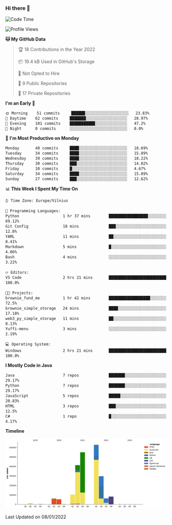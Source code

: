 ### Hi there 👋

<!--START_SECTION:waka-->
![Code Time](http://img.shields.io/badge/Code%20Time-525%20hrs%2053%20mins-blue)

![Profile Views](http://img.shields.io/badge/Profile%20Views-0-blue)

**🐱 My GitHub Data** 

> 🏆 18 Contributions in the Year 2022
 > 
> 📦 19.4 kB Used in GitHub's Storage 
 > 
> 🚫 Not Opted to Hire
 > 
> 📜 9 Public Repositories 
 > 
> 🔑 17 Private Repositories  
 > 
**I'm an Early 🐤** 

```text
🌞 Morning    51 commits     ██████░░░░░░░░░░░░░░░░░░░   23.83% 
🌆 Daytime    62 commits     ███████░░░░░░░░░░░░░░░░░░   28.97% 
🌃 Evening    101 commits    ███████████░░░░░░░░░░░░░░   47.2% 
🌙 Night      0 commits      ░░░░░░░░░░░░░░░░░░░░░░░░░   0.0%

```
📅 **I'm Most Productive on Monday** 

```text
Monday       40 commits     ████░░░░░░░░░░░░░░░░░░░░░   18.69% 
Tuesday      34 commits     ████░░░░░░░░░░░░░░░░░░░░░   15.89% 
Wednesday    39 commits     ████░░░░░░░░░░░░░░░░░░░░░   18.22% 
Thursday     30 commits     ███░░░░░░░░░░░░░░░░░░░░░░   14.02% 
Friday       10 commits     █░░░░░░░░░░░░░░░░░░░░░░░░   4.67% 
Saturday     34 commits     ████░░░░░░░░░░░░░░░░░░░░░   15.89% 
Sunday       27 commits     ███░░░░░░░░░░░░░░░░░░░░░░   12.62%

```


📊 **This Week I Spent My Time On** 

```text
⌚︎ Time Zone: Europe/Vilnius

💬 Programming Languages: 
Python                   1 hr 37 mins        █████████████████░░░░░░░░   69.12% 
Git Config               18 mins             ███░░░░░░░░░░░░░░░░░░░░░░   12.8% 
YAML                     11 mins             ██░░░░░░░░░░░░░░░░░░░░░░░   8.41% 
Markdown                 5 mins              █░░░░░░░░░░░░░░░░░░░░░░░░   4.06% 
Bash                     4 mins              ░░░░░░░░░░░░░░░░░░░░░░░░░   3.22%

🔥 Editors: 
VS Code                  2 hrs 21 mins       █████████████████████████   100.0%

🐱‍💻 Projects: 
brownie_fund_me          1 hr 42 mins        ██████████████████░░░░░░░   72.5% 
brownie_simple_storage   24 mins             ████░░░░░░░░░░░░░░░░░░░░░   17.18% 
web3_py_simple_storage   11 mins             ██░░░░░░░░░░░░░░░░░░░░░░░   8.13% 
Yuffi-menu               3 mins              ░░░░░░░░░░░░░░░░░░░░░░░░░   2.19%

💻 Operating System: 
Windows                  2 hrs 21 mins       █████████████████████████   100.0%

```

**I Mostly Code in Java** 

```text
Java                     7 repos             ███████░░░░░░░░░░░░░░░░░░   29.17% 
Python                   7 repos             ███████░░░░░░░░░░░░░░░░░░   29.17% 
JavaScript               5 repos             █████░░░░░░░░░░░░░░░░░░░░   20.83% 
HTML                     3 repos             ███░░░░░░░░░░░░░░░░░░░░░░   12.5% 
C#                       1 repo              █░░░░░░░░░░░░░░░░░░░░░░░░   4.17%

```


**Timeline**

![Chart not found](https://raw.githubusercontent.com/BenasVolkovas/BenasVolkovas/main/charts/bar_graph.png) 


 Last Updated on 08/01/2022
<!--END_SECTION:waka-->
